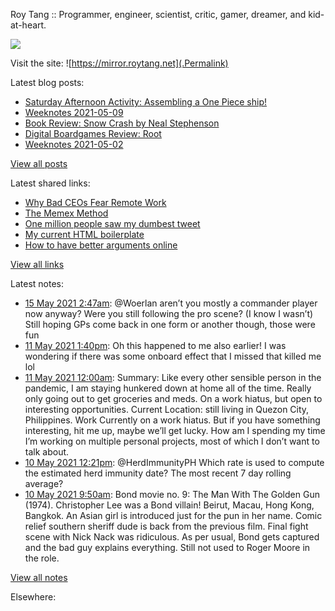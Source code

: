 Roy Tang :: Programmer, engineer, scientist, critic, gamer, dreamer, and kid-at-heart.

![](https://roytang.net/img/profile.jpg)

Visit the site: ![https://mirror.roytang.net](.Permalink)

Latest blog posts:
    

- [Saturday Afternoon Activity: Assembling a One Piece ship!](https://mirror.roytang.net/2021/05/saturday-afternoon-activity-assembling-a-one-piece-ship/)
- [Weeknotes 2021-05-09](https://mirror.roytang.net/2021/05/weeknotes-2021-05-09/)
- [Book Review: Snow Crash by Neal Stephenson](https://mirror.roytang.net/2021/05/book-review-snow-crash-by-neal-stephenson/)
- [Digital Boardgames Review: Root](https://mirror.roytang.net/2021/05/digital-boardgames-review-root/)
- [Weeknotes 2021-05-02](https://mirror.roytang.net/2021/05/weeknotes-2021-05-02/)

[View all posts](https://mirror.roytang.net/blog)

Latest shared links:
    

- [Why Bad CEOs Fear Remote Work](https://mirror.roytang.net/2021/05/why-bad-ceos-fear-remote-work/)
- [The Memex Method](https://mirror.roytang.net/2021/05/the-memex-method/)
- [One million people saw my dumbest tweet](https://mirror.roytang.net/2021/05/one-million-people-saw-my-dumbest-tweet/)
- [My current HTML boilerplate](https://mirror.roytang.net/2021/05/my-current-html-boilerplate/)
- [How to have better arguments online](https://mirror.roytang.net/2021/04/how-to-have-better-arguments-online/)

[View all links](https://mirror.roytang.net/links)

Latest notes:
    

- [15 May 2021 2:47am](https://mirror.roytang.net/2021/05/1393397698439520259/): @Woerlan aren&rsquo;t you mostly a commander player now anyway? Were you still following the pro scene? (I know I wasn&rsquo;t)
Still hoping GPs come back in one form or another though, those were fun
- [11 May 2021 1:40pm](https://mirror.roytang.net/2021/05/gxq7jq3/): Oh this happened to me also earlier! I was wondering if there was some onboard effect that I missed that killed me lol
- [11 May 2021 12:00am](https://mirror.roytang.net/2021/05/current-status/): Summary:  Like every other sensible person in the pandemic, I am staying hunkered down at home all of the time. Really only going out to get groceries and meds. On a work hiatus, but open to interesting opportunities.  Current Location:  still living in Quezon City, Philippines.  Work  Currently on a work hiatus. But if you have something interesting, hit me up, maybe we&rsquo;ll get lucky.  How am I spending my time  I&rsquo;m working on multiple personal projects, most of which I don&rsquo;t want to talk about.
- [10 May 2021 12:21pm](https://mirror.roytang.net/2021/05/1391730047287922688/): @HerdImmunityPH Which rate is used to compute the estimated herd immunity date? The most recent 7 day rolling average?
- [10 May 2021 9:50am](https://mirror.roytang.net/2021/05/ba2999c2cc9d8803ad982d24e52035e6/): Bond movie no. 9: The Man With The Golden Gun (1974). Christopher Lee was a Bond villain! Beirut, Macau, Hong Kong, Bangkok. An Asian girl is introduced just for the pun in her name. Comic relief southern sheriff dude is back from the previous film. Final fight scene with Nick Nack was ridiculous. As per usual, Bond gets captured and the bad guy explains everything. Still not used to Roger Moore in the role.

[View all notes](https://mirror.roytang.net/notes)

Elsewhere:
